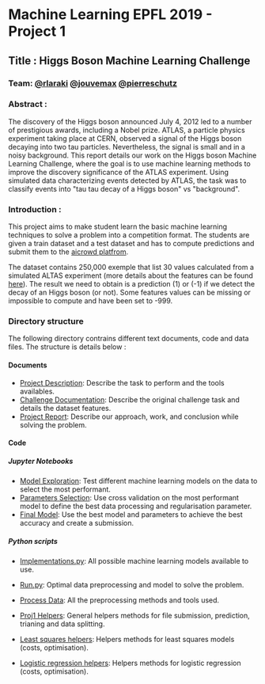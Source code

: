 # Machine Learning EPFL 2019 - Project 1

## Title : Higgs Boson Machine Learning Challenge

### Team: [@rlaraki](https://github.com/rlaraki) [@jouvemax](https://github.com/jouvemax) [@pierreschutz](https://github.com/pierreschutz)

### Abstract :

The discovery of the Higgs boson announced July 4, 2012 led to a number of prestigious awards, including a Nobel prize.
ATLAS, a particle physics experiment taking place at CERN, observed a signal of the Higgs boson decaying into two tau particles. 
Nevertheless, the signal is small and in a noisy background. This report details our work on the Higgs
boson Machine Learning Challenge, where the goal is to use machine learning methods to improve the
discovery significance of the ATLAS experiment. Using simulated data characterizing events detected by ATLAS,
the task was to classify events into "tau tau decay of a Higgs boson" vs "background".

### Introduction :

This project aims to make student learn the basic machine learning techniques to solve a problem into a competition format.
The students are given a train dataset and a test dataset and has to compute predictions and submit them to the
[aicrowd platfrom](https://www.aicrowd.com/challenges/epfl-machine-learning-higgs-2019).

The dataset contains 250,000 exemple that list 30 values calculated from a simulated ALTAS experiment
(more details about the features can be found [here](https://higgsml.lal.in2p3.fr/files/2014/04/documentation_v1.8.pdf)).
The result we need to obtain is a prediction (1) or (-1) if we detect the decay of an Higgs boson (or not).
Some features values can be missing or impossible to compute and have been set to -999.

### Directory structure

The following directory contrains different text documents, code and data files. The structure is details below :

#### Documents

- [Project Description](project1_description.pdf): Describe the task to perform and the tools availables.
- [Challenge Documentation](documentation_v1.8.pdf): Describe the original challenge task and details the dataset features.
- [Project Report](project1_report.pdf): Describe our approach, work, and conclusion while solving the problem.

#### Code

##### Jupyter Notebooks
- [Model Exploration](./scripts/model_exploration.ipynb): Test different machine learning models on the data to select the most performant.
- [Parameters Selection](./scripts/params_selection.ipynb): Use cross validation on the most performant model to define the best data processing and regularisation parameter.
- [Final Model](./scripts/final_model.ipynb): Use the best model and parameters to achieve the best accuracy and create a submission.

##### Python scripts

- [Implementations.py](./scripts/implementations.py): All possible machine learning models available to use.
- [Run.py](./scripts/run.py): Optimal data preprocessing and model to solve the problem.


- [Process Data](./scripts/process_data.py): All the preprocessing methods and tools used.
- [Proj1 Helpers](./scripts/proj1_helpers.py): General helpers methods for file submission, prediction, trianing and data splitting.
- [Least squares helpers](./scripts/least_squares_helpers.py): Helpers methods for least squares models (costs, optimisation).
- [Logistic regression helpers](./scripts/logistic_regression_helpers.py): Helpers methods for logistic regression (costs, optimisation).
